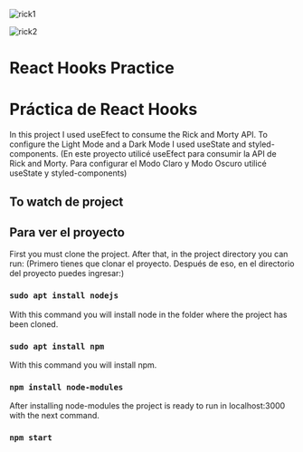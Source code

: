 ![rick1](https://user-images.githubusercontent.com/22604504/121830886-1dac7680-cc94-11eb-95f9-8f420a122e8c.jpeg)

![rick2](https://user-images.githubusercontent.com/22604504/121830950-40d72600-cc94-11eb-9976-9b5978522c3f.jpeg)

# React Hooks Practice
# Práctica de React Hooks

In this project I used useEfect to consume the Rick and Morty API. To configure the Light Mode and a Dark Mode I used useState and styled-components.
(En este proyecto utilicé useEfect para consumir la API de Rick and Morty. Para configurar el Modo Claro y Modo Oscuro utilicé useState y styled-components)

## To watch de project
## Para ver el proyecto

First you must clone the project. After that, in the project directory you can run:
(Primero tienes que clonar el proyecto. Después de eso, en el directorio del proyecto puedes ingresar:)

### `sudo apt install nodejs`

With this command you will install node in the folder where the project has been cloned.

### `sudo apt install npm`

With this command you will install npm.

### `npm install node-modules`

After installing node-modules the project is ready to run in localhost:3000 with the next command.

### `npm start`
